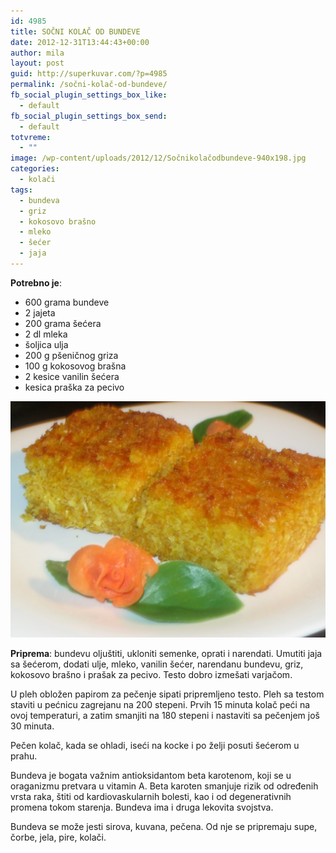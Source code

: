 ```yaml
---
id: 4985
title: SOČNI KOLAČ OD BUNDEVE
date: 2012-12-31T13:44:43+00:00
author: mila
layout: post
guid: http://superkuvar.com/?p=4985
permalink: /sočni-kolač-od-bundeve/
fb_social_plugin_settings_box_like:
  - default
fb_social_plugin_settings_box_send:
  - default
totvreme:
  - ""
image: /wp-content/uploads/2012/12/Sočnikolačodbundeve-940x198.jpg
categories:
  - kolači
tags:
  - bundeva
  - griz
  - kokosovo brašno
  - mleko
  - šećer
  - jaja
---
```

**Potrebno je**:

  * 600 grama bundeve
  * 2 jajeta
  * 200 grama šećera
  * 2 dl mleka
  * šoljica ulja
  * 200 g pšeničnog griza
  * 100 g kokosovog brašna
  * 2 kesice vanilin šećera
  * kesica praška za pecivo

![Sočni kolač od bundeve](/wp-content/uploads/2012/12/Sočnikolačodbundeve-1024x768.jpg)

**Priprema**: bundevu oljuštiti, ukloniti semenke, oprati i narendati. Umutiti jaja sa šećerom, dodati ulje, mleko, vanilin šećer, narendanu bundevu, griz, kokosovo brašno i prašak za pecivo. Testo dobro izmešati varjačom.

U pleh obložen papirom za pečenje sipati pripremljeno testo. Pleh sa testom staviti u pećnicu zagrejanu na 200 stepeni. Prvih 15 minuta kolač peći na ovoj temperaturi, a zatim smanjiti na 180 stepeni i nastaviti sa pečenjem još 30 minuta.

Pečen kolač, kada se ohladi, iseći na kocke i po želji posuti šećerom u prahu.

Bundeva je bogata važnim antioksidantom beta karotenom, koji se u oraganizmu pretvara u vitamin A. Beta karoten smanjuje rizik od određenih vrsta raka, štiti od kardiovaskularnih bolesti, kao i od degenerativnih promena tokom starenja. Bundeva ima i druga lekovita svojstva.

Bundeva se može jesti sirova, kuvana, pečena. Od nje se pripremaju supe, čorbe, jela, pire, kolači.

&nbsp;